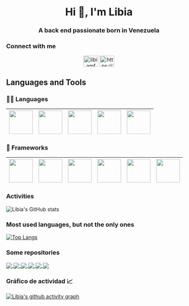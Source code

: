 <!DOCTYPE html>
<html>

<head>
    
   
 </head>
<body>
 <h1 align="center">Hi 👋, I'm Libia</h1>
<h3 align="center">A back end passionate born in Venezuela</h3>

<h3 align="left">Connect with me</h3>
    
<p align="center">
<a href="https://twitter.com/libiamfm" target="blank"><img align="center" src="https://raw.githubusercontent.com/rahuldkjain/github-profile-readme-generator/master/src/images/icons/Social/twitter.svg" alt="libiamfm" height="30" width="40" /></a>
<a href="https://linkedin.com/in/https://www.linkedin.com/in/libia-m-freites-m/" target="blank"><img align="center" src="https://raw.githubusercontent.com/rahuldkjain/github-profile-readme-generator/master/src/images/icons/Social/linked-in-alt.svg" alt="https://www.linkedin.com/in/libia-m-freites-m/" height="30" width="40" /></a>
</p>

<h2 align="left">Languages and Tools</h2>
      
 
    
<h3 align="left">👩‍💻 Languages</h3>

    
| <img height="64" width="64" src="https://cdn.icon-icons.com/icons2/2415/PNG/128/java_original_wordmark_logo_icon_146459.png" /> |   <img height="64" width="64" src="https://cdn.icon-icons.com/icons2/112/PNG/128/python_18894.png" /> | <img height="64" width="64" src="https://cdn.icon-icons.com/icons2/2108/PNG/128/javascript_icon_130900.png" />  |  <img height="64" width="64" src="https://cdn.icon-icons.com/icons2/2107/PNG/128/file_type_html_icon_130541.png" /> | <img height="64" width="64" src="https://cdn.icon-icons.com/icons2/2107/PNG/128/file_type_css_icon_130661.png" /> |
| ------------- | ------------- |  ------------- |  -----------------|  -----------------|
    
<h3 align="left">🚀 Frameworks </h3>            
   
|  <img height="64" width="64" src="https://img.icons8.com/color/48/000000/spring-logo.png"/> | <img height="64" width="64" src="https://cdn.icon-icons.com/icons2/2699/PNG/128/hibernate_logo_icon_169034.png" />  |<img height="64" width="64" src="https://cdn.icon-icons.com/icons2/2107/PNG/128/file_type_maven_icon_130397.png" />   |  <img height="64" width="64" src="https://cdn.icon-icons.com/icons2/2107/PNG/128/file_type_angular_icon_130754.png" />  | <img height="64" width="64" src="https://cdn.icon-icons.com/icons2/2415/PNG/128/django_plain_logo_icon_146558.png" />  | <img height="64" width="64" src="https://cdn.icon-icons.com/icons2/512/PNG/128/prog-flask_icon-icons.com_50797.png" />  |
| ------------- | ------------- |  ------------- |  ------------- | ---------------- | ---------------- |

  
    
<!--| Java | Web | Python | PHP |
| ------------- | ------------- | ------------- | ------------- |
| Spring  | Javascript  | Django |
| Hibernate  | Html  |    
| JPA       | Css  |-->
    
<!--   [![Libia's GitHub stats](https://github-readme-stats.vercel.app/api?username=margaritasing)](https://github-readme-stats-ten-blush.vercel.app)-->

 <h3 align="left">Activities</h3>    
 
  ![Libia's GitHub stats](https://github-readme-stats-ten-blush.vercel.app/api?username=margaritasing&show_icons=true&theme=dracula)
    
   <h3 align="left">Most used languages, but not the only ones</h3>  
   
    
  
  [![Top Langs](https://github-readme-stats-ten-blush.vercel.app/api/top-langs/?username=margaritasing&theme=dracula)](https://github-readme-stats-ten-blush.vercel.app)
    

    
 <h3 align="left">Some repositories</h3>    
    
 <a href="https://github.com/margaritasing/a.Challenger_Disney">
      <img align="center" src="https://github-readme-stats-ten-blush.vercel.app/api/pin/?username=margaritasing&repo=Challenger_Disney&theme=dracula" />
</a>
<a href="https://github.com/margaritasing/A.CRUDSpringBD">
      <img align="center" src="https://github-readme-stats.vercel.app/api/pin/?username=margaritasing&repo=CRUDSpringBD&theme=dracula" />
</a>
<a href="https://github.com/margaritasing/AplicacionAerolineaDjango">
      <img align="center" src="https://github-readme-stats-ten-blush.vercel.app/api/pin/?username=margaritasing&repo=AplicacionAerolineaDjango&theme=dracula" />
</a>
    <a href="https://github.com/margaritasing/A.Python-con-React">
      <img align="center" src="https://github-readme-stats.vercel.app/api/pin/?username=margaritasing&repo=Python-con-React&theme=dracula" />
</a>
<a href="https://github.com/margaritasing/ApiProductoRoles">
      <img align="center" src="https://github-readme-stats-ten-blush.vercel.app/api/pin/?username=margaritasing&repo=ApiProductoRoles&theme=dracula" />
</a>
 <a href="https://github.com/margaritasing/GaleriaDePeliculasOMDB">
      <img align="center" src="https://github-readme-stats.vercel.app/api/pin/?username=margaritasing&repo=GaleriaDePeliculasOMDB&theme=dracula" />
</a>
    
  
 



 <h3 align="left">Gráfico de actividad 📈</h3>    

 
    
    
[![Libia's github activity graph]( https://graficoactividad.herokuapp.com/graph?username=margaritasing&theme=dracula)](https://github.com/margaritasing/github-readme-activity-graph)
    
    
    
    
    



</body>

</html>





